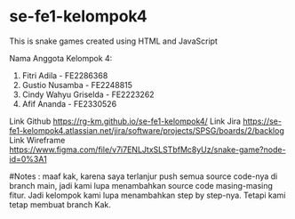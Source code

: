 # se-fe1-kelompok4

This is snake games created using HTML and JavaScript

Nama Anggota Kelompok 4:

1. Fitri Adila - FE2286368
2. Gustio Nusamba - FE2248815
3. Cindy Wahyu Griselda - FE2223262
4. Afif Ananda - FE2330526

Link Github https://rg-km.github.io/se-fe1-kelompok4/
Link Jira https://se-fe1-kelompok4.atlassian.net/jira/software/projects/SPSG/boards/2/backlog
Link Wireframe https://www.figma.com/file/v7i7ENLJtxSLSTbfMc8yUz/snake-game?node-id=0%3A1

#Notes : maaf kak, karena saya terlanjur push semua source code-nya di branch main, jadi kami lupa menambahkan source code masing-masing fitur. Jadi kelompok kami lupa menambahkan step by step-nya. Tetapi kami tetap membuat branch Kak.
